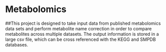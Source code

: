 # Metabolomics

##This project is designed to take input data from published metabolomics data sets and perform metabolite name correction in order to compare metabolites across multiple datasets. The output information is stored in a large csv file, which can be cross referenced with the KEGG and SMPDB databases. 
